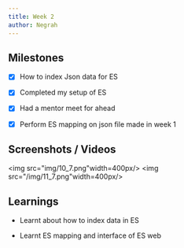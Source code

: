 ```yaml
---
title: Week 2
author: Negrah
---
```


## Milestones
- [x] How to index Json data for ES
- [x] Completed my setup of ES 
- [x] Had a mentor meet for ahead 
- [x] Perform ES mapping on json file made in week 1


## Screenshots / Videos 
<img src="img/10_7.png"width=400px/>
<img src="/img/11_7.png"width=400px/>

## Learnings
<ul><li>Learnt about how to index data in ES </li></ul>
<ul><li>Learnt ES mapping and interface of ES web </li><ul>
